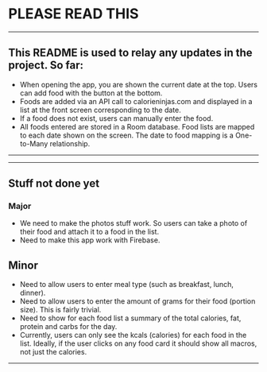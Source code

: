 # PLEASE READ THIS

***
## This README is used to relay any updates in the project. So far:

- When opening the app, you are shown the current date at the top. Users can add food with the button at the bottom.
- Foods are added via an API call to calorieninjas.com and displayed in a list at the front screen corresponding to the date.
- If a food does not exist, users can manually enter the food.
- All foods entered are stored in a Room database. Food lists are mapped to each date shown on the screen.
  The date to food mapping is a One-to-Many relationship.
***

***
## Stuff not done yet

### Major

- We need to make the photos stuff work. So users can take a photo of their food and attach it to a food in the list.
- Need to make this app work with Firebase.

## Minor
- Need to allow users to enter meal type (such as breakfast, lunch, dinner).
- Need to allow users to enter the amount of grams for their food (portion size). This is fairly trivial.
- Need to show for each food list a summary of the total calories, fat, protein and carbs for the day.
- Currently, users can only see the kcals (calories) for each food in the list. Ideally, if the user clicks on any food
  card it should show all macros, not just the calories.
***
 